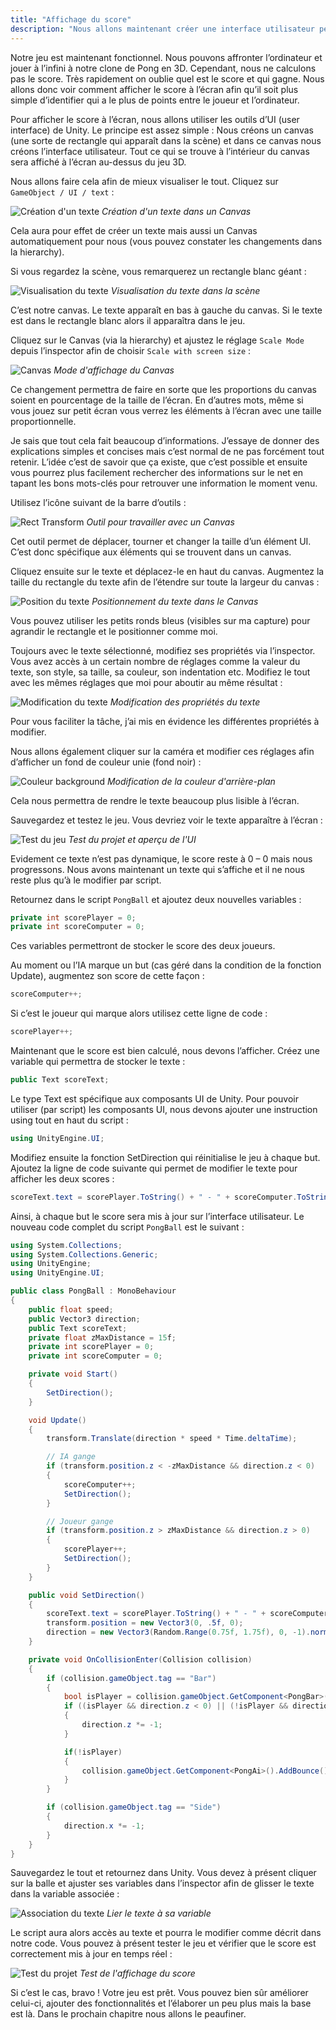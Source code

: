 ```yaml
---
title: "Affichage du score"
description: "Nous allons maintenant créer une interface utilisateur permettant d'afficher le score."
---
```


Notre jeu est maintenant fonctionnel. Nous pouvons affronter l’ordinateur et jouer à l’infini à notre clone de Pong en 3D. Cependant, nous ne calculons pas le score. Très rapidement on oublie quel est le score et qui gagne. Nous allons donc voir comment afficher le score à l’écran afin qu’il soit plus simple d’identifier qui a le plus de points entre le joueur et l’ordinateur.

Pour afficher le score à l’écran, nous allons utiliser les outils d’UI (user interface) de Unity. Le principe est assez simple : Nous créons un canvas (une sorte de rectangle qui apparaît dans la scène) et dans ce canvas nous créons l’interface utilisateur. Tout ce qui se trouve à l’intérieur du canvas sera affiché à l’écran au-dessus du jeu 3D.

Nous allons faire cela afin de mieux visualiser le tout. Cliquez sur `GameObject / UI / text` :

![Création d'un texte](./34_unity_txt.png)
_Création d'un texte dans un Canvas_

Cela aura pour effet de créer un texte mais aussi un Canvas automatiquement pour nous (vous pouvez constater les changements dans la hierarchy).

Si vous regardez la scène, vous remarquerez un rectangle blanc géant :

![Visualisation du texte](./35_unity_txt.png)
_Visualisation du texte dans la scène_

C’est notre canvas. Le texte apparaît en bas à gauche du canvas. Si le texte est dans le rectangle blanc alors il apparaîtra dans le jeu.

Cliquez sur le Canvas (via la hierarchy) et ajustez le réglage `Scale Mode` depuis l’inspector afin de choisir `Scale with screen size` :

![Canvas](./36_unity_canvas.png)
_Mode d'affichage du Canvas_

Ce changement permettra de faire en sorte que les proportions du canvas soient en pourcentage de la taille de l’écran. En d’autres mots, même si vous jouez sur petit écran vous verrez les éléments à l’écran avec une taille proportionnelle.

Je sais que tout cela fait beaucoup d’informations. J’essaye de donner des explications simples et concises mais c’est normal de ne pas forcément tout retenir. L’idée c’est de savoir que ça existe, que c’est possible et ensuite vous pourrez plus facilement rechercher des informations sur le net en tapant les bons mots-clés pour retrouver une information le moment venu.

Utilisez l’icône suivant de la barre d’outils :

![Rect Transform](./37_unity_canvastool.png)
_Outil pour travailler avec un Canvas_

Cet outil permet de déplacer, tourner et changer la taille d’un élément UI. C’est donc spécifique aux éléments qui se trouvent dans un canvas.

Cliquez ensuite sur le texte et déplacez-le en haut du canvas. Augmentez la taille du rectangle du texte afin de l’étendre sur toute la largeur du canvas :

![Position du texte](./38_unity_txt.png)
_Positionnement du texte dans le Canvas_

Vous pouvez utiliser les petits ronds bleus (visibles sur ma capture) pour agrandir le rectangle et le positionner comme moi.

Toujours avec le texte sélectionné, modifiez ses propriétés via l’inspector. Vous avez accès à un certain nombre de réglages comme la valeur du texte, son style, sa taille, sa couleur, son indentation etc. Modifiez le tout avec les mêmes réglages que moi pour aboutir au même résultat :

![Modification du texte](./39_unity_txt.png)
_Modification des propriétés du texte_

Pour vous faciliter la tâche, j’ai mis en évidence les différentes propriétés à modifier.

Nous allons également cliquer sur la caméra et modifier ces réglages afin d’afficher un fond de couleur unie (fond noir) :

![Couleur background](./41_unity_bg.png)
_Modification de la couleur d'arrière-plan_

Cela nous permettra de rendre le texte beaucoup plus lisible à l’écran.

Sauvegardez et testez le jeu. Vous devriez voir le texte apparaître à l’écran :

![Test du jeu](./42_unity_ui.png)
_Test du projet et aperçu de l'UI_

Evidement ce texte n’est pas dynamique, le score reste à 0 – 0 mais nous progressons. Nous avons maintenant un texte qui s’affiche et il ne nous reste plus qu’à le modifier par script.

Retournez dans le script `PongBall` et ajoutez deux nouvelles variables :

```cs
private int scorePlayer = 0;
private int scoreComputer = 0;
```

Ces variables permettront de stocker le score des deux joueurs.

Au moment ou l’IA marque un but (cas géré dans la condition de la fonction Update), augmentez son score de cette façon :

```cs
scoreComputer++;
```

Si c’est le joueur qui marque alors utilisez cette ligne de code :

```cs
scorePlayer++;
```

Maintenant que le score est bien calculé, nous devons l’afficher. Créez une variable qui permettra de stocker le texte :

```cs
public Text scoreText;
```

Le type Text est spécifique aux composants UI de Unity. Pour pouvoir utiliser (par script) les composants UI, nous devons ajouter une instruction using tout en haut du script :

```cs
using UnityEngine.UI;
```

Modifiez ensuite la fonction SetDirection qui réinitialise le jeu à chaque but. Ajoutez la ligne de code suivante qui permet de modifier le texte pour afficher les deux scores :

```cs
scoreText.text = scorePlayer.ToString() + " - " + scoreComputer.ToString();
```

Ainsi, à chaque but le score sera mis à jour sur l’interface utilisateur. Le nouveau code complet du script `PongBall` est le suivant :

```cs
using System.Collections;
using System.Collections.Generic;
using UnityEngine;
using UnityEngine.UI;

public class PongBall : MonoBehaviour
{
    public float speed;
    public Vector3 direction;
    public Text scoreText;
    private float zMaxDistance = 15f;
    private int scorePlayer = 0;
    private int scoreComputer = 0;

    private void Start()
    {
        SetDirection();
    }

    void Update()
    {
        transform.Translate(direction * speed * Time.deltaTime);

        // IA gange
        if (transform.position.z < -zMaxDistance && direction.z < 0)
        {
            scoreComputer++;
            SetDirection();
        }

        // Joueur gange
        if (transform.position.z > zMaxDistance && direction.z > 0)
        {
            scorePlayer++;
            SetDirection();
        }
    }

    public void SetDirection()
    {
        scoreText.text = scorePlayer.ToString() + " - " + scoreComputer.ToString();
        transform.position = new Vector3(0, .5f, 0);
        direction = new Vector3(Random.Range(0.75f, 1.75f), 0, -1).normalized;
    }

    private void OnCollisionEnter(Collision collision)
    {
        if (collision.gameObject.tag == "Bar")
        {
            bool isPlayer = collision.gameObject.GetComponent<PongBar>().isHumanPlayer;
            if ((isPlayer && direction.z < 0) || (!isPlayer && direction.z > 0))
            {
                direction.z *= -1;
            }

            if(!isPlayer)
            {
                collision.gameObject.GetComponent<PongAi>().AddBounce();
            }
        }

        if (collision.gameObject.tag == "Side")
        {
            direction.x *= -1;
        }
    }
}
```

Sauvegardez le tout et retournez dans Unity. Vous devez à présent cliquer sur la balle et ajuster ses variables dans l’inspector afin de glisser le texte dans la variable associée :

![Association du texte](./43_unity_txtvar.png)
_Lier le texte à sa variable_

Le script aura alors accès au texte et pourra le modifier comme décrit dans notre code. Vous pouvez à présent tester le jeu et vérifier que le score est correctement mis à jour en temps réel :

![Test du projet](./44_unity_score.png)
_Test de l'affichage du score_

Si c’est le cas, bravo ! Votre jeu est prêt. Vous pouvez bien sûr améliorer celui-ci, ajouter des fonctionnalités et l’élaborer un peu plus mais la base est là. Dans le prochain chapitre nous allons le peaufiner.

